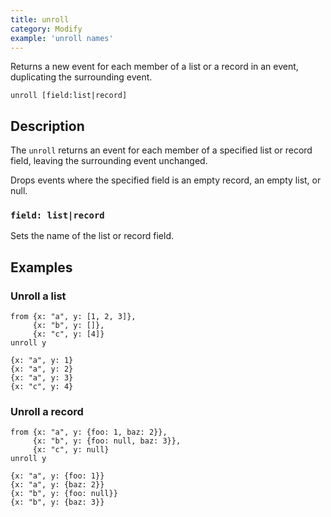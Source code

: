 ```yaml
---
title: unroll
category: Modify
example: 'unroll names'
---
```


Returns a new event for each member of a list or a record in an event,
duplicating the surrounding event.

```tql
unroll [field:list|record]
```

## Description

The `unroll` returns an event for each member of a specified list or record
field, leaving the surrounding event unchanged.

Drops events where the specified field is an empty record, an empty list, or
null.

### `field: list|record`

Sets the name of the list or record field.

## Examples

### Unroll a list

```tql
from {x: "a", y: [1, 2, 3]},
     {x: "b", y: []},
     {x: "c", y: [4]}
unroll y
```

```tql
{x: "a", y: 1}
{x: "a", y: 2}
{x: "a", y: 3}
{x: "c", y: 4}
```

### Unroll a record

```tql
from {x: "a", y: {foo: 1, baz: 2}},
     {x: "b", y: {foo: null, baz: 3}},
     {x: "c", y: null}
unroll y
```

```tql
{x: "a", y: {foo: 1}}
{x: "a", y: {baz: 2}}
{x: "b", y: {foo: null}}
{x: "b", y: {baz: 3}}
```

